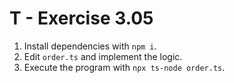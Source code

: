 # T - Exercise 3.05

1. Install dependencies with `npm i`.
2. Edit `order.ts` and implement the logic.
3. Execute the program with `npx ts-node order.ts`.
